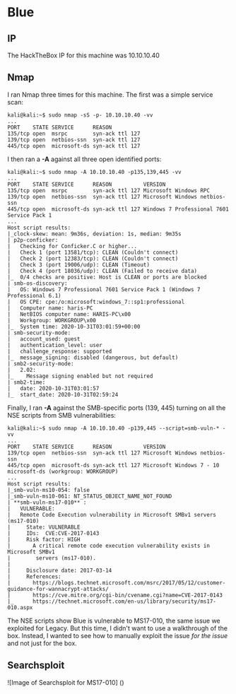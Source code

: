# Blue

## IP
The HackTheBox IP for this machine was 10.10.10.40

## Nmap
I ran Nmap three times for this machine. The first was a simple service scan:

```
kali@kali:~$ sudo nmap -sS -p- 10.10.10.40 -vv
...
PORT    STATE SERVICE      REASON
135/tcp open  msrpc        syn-ack ttl 127
139/tcp open  netbios-ssn  syn-ack ttl 127
445/tcp open  microsoft-ds syn-ack ttl 127
```

I then ran a **-A** against all three open identified ports:

```
kali@kali:~$ sudo nmap -A 10.10.10.40 -p135,139,445 -vv
...
PORT    STATE SERVICE      REASON          VERSION
135/tcp open  msrpc        syn-ack ttl 127 Microsoft Windows RPC
139/tcp open  netbios-ssn  syn-ack ttl 127 Microsoft Windows netbios-ssn
445/tcp open  microsoft-ds syn-ack ttl 127 Windows 7 Professional 7601 Service Pack 1 
...
Host script results:
|_clock-skew: mean: 9m36s, deviation: 1s, median: 9m35s
| p2p-conficker: 
|   Checking for Conficker.C or higher...
|   Check 1 (port 13581/tcp): CLEAN (Couldn't connect)
|   Check 2 (port 12383/tcp): CLEAN (Couldn't connect)
|   Check 3 (port 19006/udp): CLEAN (Timeout)
|   Check 4 (port 18036/udp): CLEAN (Failed to receive data)
|_  0/4 checks are positive: Host is CLEAN or ports are blocked
| smb-os-discovery: 
|   OS: Windows 7 Professional 7601 Service Pack 1 (Windows 7 Professional 6.1)
|   OS CPE: cpe:/o:microsoft:windows_7::sp1:professional
|   Computer name: haris-PC
|   NetBIOS computer name: HARIS-PC\x00
|   Workgroup: WORKGROUP\x00
|_  System time: 2020-10-31T03:01:59+00:00
| smb-security-mode: 
|   account_used: guest
|   authentication_level: user
|   challenge_response: supported
|_  message_signing: disabled (dangerous, but default)
| smb2-security-mode: 
|   2.02: 
|_    Message signing enabled but not required
| smb2-time: 
|   date: 2020-10-31T03:01:57
|_  start_date: 2020-10-31T02:59:24
```

Finally, I ran **-A** against the SMB-specific ports (139, 445) turning on all the NSE scripts from SMB vulnerabilities:

```
kali@kali:~$ sudo nmap -A 10.10.10.40 -p139,445 --script=smb-vuln-* -vv
...
PORT    STATE SERVICE      REASON          VERSION
139/tcp open  netbios-ssn  syn-ack ttl 127 Microsoft Windows netbios-ssn
445/tcp open  microsoft-ds syn-ack ttl 127 Microsoft Windows 7 - 10 microsoft-ds (workgroup: WORKGROUP)
...
Host script results:
|_smb-vuln-ms10-054: false
|_smb-vuln-ms10-061: NT_STATUS_OBJECT_NAME_NOT_FOUND
| **smb-vuln-ms17-010** : 
|   VULNERABLE:
|   Remote Code Execution vulnerability in Microsoft SMBv1 servers (ms17-010)
|     State: VULNERABLE
|     IDs:  CVE:CVE-2017-0143
|     Risk factor: HIGH
|       A critical remote code execution vulnerability exists in Microsoft SMBv1
|        servers (ms17-010).
|           
|     Disclosure date: 2017-03-14
|     References:
|       https://blogs.technet.microsoft.com/msrc/2017/05/12/customer-guidance-for-wannacrypt-attacks/
|       https://cve.mitre.org/cgi-bin/cvename.cgi?name=CVE-2017-0143
|_      https://technet.microsoft.com/en-us/library/security/ms17-010.aspx
```

The NSE scripts show Blue is vulnerable to MS17-010, the same issue we exploited for Legacy. But this time, I didn't want to use a walkthrough of the box. Instead, I wanted to see how to manually exploit the issue *for the issue* and not just for the box.

## Searchsploit
![Image of Searchsploit for MS17-010]
()
